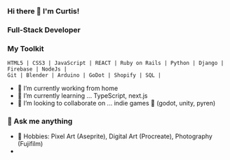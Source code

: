 ### Hi there 👋 I'm Curtis!

### Full-Stack Developer

<!--
**yfove/yfove** is a ✨ _special_ ✨ repository because its `README.md` (this file) appears on your GitHub profile.
-->

### My Toolkit

```
HTML5 | CSS3 | JavaScript | REACT | Ruby on Rails | Python | Django | Firebase | NodeJs | 
Git | Blender | Arduino | GoDot | Shopify | SQL |
```


- 🔭 I’m currently working from home
- 🌱 I’m currently learning ... TypeScript, next.js
- 👯 I’m looking to collaborate on ... indie games 👾 (godot, unity, pyren) 

### 💬 Ask me anything
- 🎨 Hobbies: Pixel Art (Aseprite), Digital Art (Procreate), Photography (Fujifilm)
-  

